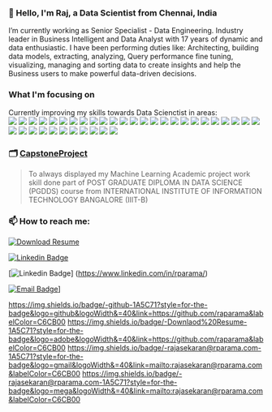 ### 👋 Hello, I'm Raj, a Data Scientist from Chennai, India

I’m currently working as Senior Specialist - Data Engineering. Industry leader in Business Intelligent and Data Analyst with 17 years of dynamic and data enthusiastic. I have been performing duties like: Architecting, building data models, extracting, analyzing, Query performance fine tuning, visualizing, managing and sorting data to create insights and help the Business users to make powerful data-driven decisions.


### What I'm focusing on 
Currently improving my skills towards Data Scienctist in areas: <br> <img src="https://img.shields.io/badge/PYTHON-1A5C71?style=flat-square">
<img src="https://img.shields.io/badge/MATPLOTLIB-1A5C71?style=flat-square"> <img src="https://img.shields.io/badge/PANDAS-1A5C71?style=flat-square"> <img src="https://img.shields.io/badge/NUMPY-1A5C71?style=flat-square"> <img src="https://img.shields.io/badge/SEABORN-1A5C71?style=flat-square"> <img src="https://img.shields.io/badge/STATSMODELS-1A5C71?style=flat-square"> <img src="https://img.shields.io/badge/SKLEARN-1A5C71?style=flat-square"> <img src="https://img.shields.io/badge/SCIPY-1A5C71?style=flat-square"> <img src="https://img.shields.io/badge/DATA BRICKS-1A5C71?style=flat-square"> <img src="https://img.shields.io/badge/CASSANDRA-1A5C71?style=flat-square"> <img src="https://img.shields.io/badge/APACHE SPARK-1A5C71?style=flat-square"> <img src="https://img.shields.io/badge/APACHE HADOOP-1A5C71?style=flat-square"> <img src="https://img.shields.io/badge/SQOOP-1A5C71?style=flat-square"> <img src="https://img.shields.io/badge/HIVE-1A5C71?style=flat-square"> <img src="https://img.shields.io/badge/HUE-1A5C71?style=flat-square"> <img src="https://img.shields.io/badge/HBASE-1A5C71?style=flat-square"> <img src="https://img.shields.io/badge/MAPREDUCE-1A5C71?style=flat-square"> <img src="https://img.shields.io/badge/NEO4j-1A5C71?style=flat-square"> <img src="https://img.shields.io/badge/ORACLE-1A5C71?style=flat-square"> <img src="https://img.shields.io/badge/MS SQL Server-1A5C71?style=flat-square"> <img src="https://img.shields.io/badge/SSIS-1A5C71?style=flat-square"> <img src="https://img.shields.io/badge/SSRS-1A5C71?style=flat-square"> <img src="https://img.shields.io/badge/TERADATA-1A5C71?style=flat-square"> <img src="https://img.shields.io/badge/DB2-1A5C71?style=flat-square"> <img src="https://img.shields.io/badge/NETEZZA-1A5C71?style=flat-square"> <img src="https://img.shields.io/badge/MYSQL-1A5C71?style=flat-square"> <img src="https://img.shields.io/badge/MICROSTRATEGY-1A5C71?style=flat-square"> <img src="https://img.shields.io/badge/TABLEAU-1A5C71?style=flat-square"> <img src="https://img.shields.io/badge/POWERBI-1A5C71?style=flat-square"> <img src="https://img.shields.io/badge/ARCADIA DATA ANALYSIS-1A5C71?style=flat-square"> <img src="https://img.shields.io/badge/GITHUB-1A5C71?style=flat-square"> <img src="https://img.shields.io/badge/JIRA-1A5C71?style=flat-square"> <img src="https://img.shields.io/badge/SCRUM-1A5C71?style=flat-square"> <img src="https://img.shields.io/badge/JUPYTER-1A5C71?style=flat-square"> <img src="https://img.shields.io/badge/EXCEL-1A5C71?style=flat-square"> <img src="https://img.shields.io/badge/PYSPARK-1A5C71?style=flat-square">


### 🗂 [CapstoneProject](https://github.com/raparama/CapstoneProject)
> To always displayed my Machine Learning Academic project work skill done part of POST GRADUATE DIPLOMA IN DATA SCIENCE (PGDDS) course from INTERNATIONAL INSTITUTE OF INFORMATION TECHNOLOGY BANGALORE (IIIT-B)

### 📫 How to reach me:


<!--
**raparama/raparama** is a ✨ _special_ ✨ repository because its `README.md` (this file) appears on your GitHub profile.



https://github.com/raparama/raparama/blob/main/Rajasekaran_Paramasivam_DS.pdf
Here are some ideas to get you started:



- 👯 I’m looking to collaborate on ...
- 🤔 I’m looking for help with ...
- 💬 Ask me about ...
- 📫 How to reach me: ...
- 😄 Pronouns: ...
- ⚡ Fun fact: ...
-->

[![Download Resume](https://img.shields.io/badge/Resume-Download-blue)](https://www.linkedin.com/in/rparama/)

[![Linkedin Badge](https://img.shields.io/badge/-LinkedIn-blue?style=flat-square&logo=Linkedin&logoColor=white&link=https://www.linkedin.com/in/rparama/)](https://www.linkedin.com/in/rparama/) 


[![Linkedin Badge](https://img.shields.io/badge/-linkedin-0B66C2?style=plastic&logo=Linkedin&logoColor=white&link=https://www.linkedin.com/in/rparama/)] (https://www.linkedin.com/in/rparama/) 

[![Email Badge](https://img.shields.io/badge/-rajasekaran@rparama.com-1A5C71?style=for-the-badge&logo=gmail&logoWidth&=40&link=mailto:rajasekaran@rparama.com&labelColor=white)](mailto:rajasekaran@rparama.com)]

https://img.shields.io/badge/-github-1A5C71?style=for-the-badge&logo=github&logoWidth&=40&link=https://github.com/raparama&labelColor=C6CB00
https://img.shields.io/badge/-Downlaod%20Resume-1A5C71?style=for-the-badge&logo=adobe&logoWidth&=40&link=https://github.com/raparama&labelColor=C6CB00
https://img.shields.io/badge/-rajasekaran@rparama.com-1A5C71?style=for-the-badge&logo=gmail&logoWidth&=40&link=mailto:rajasekaran@rparama.com&labelColor=C6CB00
https://img.shields.io/badge/-rajasekaran@rparama.com-1A5C71?style=for-the-badge&logo=mega&logoWidth&=40&link=mailto:rajasekaran@rparama.com&labelColor=C6CB00
